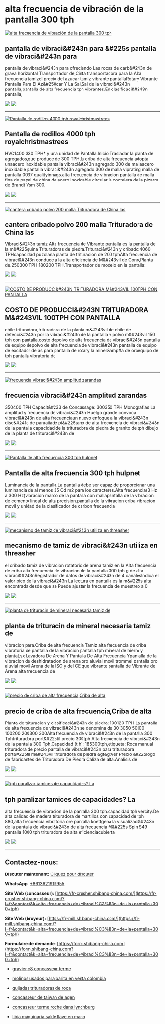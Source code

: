 # alta frecuencia de vibración de la pantalla 300 tph

<a href="https://swt.shibang-china.com/?l=fr&img&k=alta+frecuencia+de+vibraci%C3%B3n+de+la+pantalla+300+tph" target="_blank">![alta frecuencia de vibración de la pantalla 300 tph](http://static.shibang-china.com/all-800x300/32.jpg)</a>

## pantalla de vibraci&#243n para &#225s pantalla de vibraci&#243n para
pantalla de vibraci&#243n para ofreciendo Las rocas de carb&#243n de grava horizontal Transportador de,Cinta transportadora para la Alta frecuencia tamizel precio del azucar tamiz vibrante pantallaRotary Vibrante Pantalla Para El Az&#250car Y La Sal,Sal de la vibraci&#243n pantalla,pantalla de alta frecuencia tph vibrantes.En clasificaci&#243n pantalla,


<a href="https://whatsapp.shibangsoft.com/WhatsApp.php" target="_blank" title="WhatsApp">![](http://static.shibang-china.com/icon/whatsapp.png)</a> <a href="https://swt.shibang-china.com/?l=fr&icon&k=alta+frecuencia+de+vibraci%C3%B3n+de+la+pantalla+300+tph" target="_blank">![](http://static.shibang-china.com/icon/chat-fr.png)</a>

---

<a href="https://swt.shibang-china.com/?l=fr&img&k=alta+frecuencia+de+vibraci%C3%B3n+de+la+pantalla+300+tph" target="_blank">![Pantalla de rodillos 4000 tph royalchristmastrees](http://static.shibang-china.com/all-800x300/1312.jpg)</a>

## Pantalla de rodillos 4000 tph royalchristmastrees
HVC1400 330 TPH* y una unidad de Pantalla.Inicio Trasladar la planta de agregados,que produce de 300 TPH,la criba de alta frecuencia adopta unaacero inoxidable pantalla vibraci&#243n agregado 300 de mallaacero inoxidable pantalla vibraci&#243n agregado 300 de malla viprating malla de pantalla 0037 qualityinnags.alta frecuencia de vibracion pantalla de malla fina.de papel de china de acero inoxidable circular.la coctelera de la pizarra de Brandt Vsm 300.


<a href="https://whatsapp.shibangsoft.com/WhatsApp.php" target="_blank" title="WhatsApp">![](http://static.shibang-china.com/icon/whatsapp.png)</a> <a href="https://swt.shibang-china.com/?l=fr&icon&k=alta+frecuencia+de+vibraci%C3%B3n+de+la+pantalla+300+tph" target="_blank">![](http://static.shibang-china.com/icon/chat-fr.png)</a>

---

<a href="https://swt.shibang-china.com/?l=fr&img&k=alta+frecuencia+de+vibraci%C3%B3n+de+la+pantalla+300+tph" target="_blank">![cantera cribado polvo 200 malla Trituradora de China las](http://static.shibang-china.com/all-800x300/1315.jpg)</a>

## cantera cribado polvo 200 malla Trituradora de China las
Vibraci&#243n tamiz Alta frecuencia de Vibrante pantalla es la pantalla de la m&#225quina Trituradoras de piedra.Trituraci&#243n y cribado:4060 TPHcapacidad puzolana planta de trituracion de 200 tphAlta frecuencia de vibraci&#243n conduce a la alta eficiencia de M&#243vil de Cono,Planta de.250300 TPH 180200 TPH.Transportador de modelo en la pantalla:


<a href="https://whatsapp.shibangsoft.com/WhatsApp.php" target="_blank" title="WhatsApp">![](http://static.shibang-china.com/icon/whatsapp.png)</a> <a href="https://swt.shibang-china.com/?l=fr&icon&k=alta+frecuencia+de+vibraci%C3%B3n+de+la+pantalla+300+tph" target="_blank">![](http://static.shibang-china.com/icon/chat-fr.png)</a>

---

<a href="https://swt.shibang-china.com/?l=fr&img&k=alta+frecuencia+de+vibraci%C3%B3n+de+la+pantalla+300+tph" target="_blank">![COSTO DE PRODUCCI&#243N TRITURADORA M&#243VIL 100TPH CON PANTALLA](http://static.shibang-china.com/all-800x300/1434.jpg)</a>

## COSTO DE PRODUCCI&#243N TRITURADORA M&#243VIL 100TPH CON PANTALLA
chile trituradora,trituradora de la planta m&#243vil de chile de detecci&#243n por la vibraci&#243n de la pantalla y polvo m&#243vil 150 tph con pantalla.costo depolvo de alta frecuencia de vibraci&#243n pantalla de equipo depolvo de alta frecuencia de vibraci&#243n pantalla de equipo de excitador de as para pantalla de rotary la miner&amp#a de oroequipo de tph pantalla vibratoria de


<a href="https://whatsapp.shibangsoft.com/WhatsApp.php" target="_blank" title="WhatsApp">![](http://static.shibang-china.com/icon/whatsapp.png)</a> <a href="https://swt.shibang-china.com/?l=fr&icon&k=alta+frecuencia+de+vibraci%C3%B3n+de+la+pantalla+300+tph" target="_blank">![](http://static.shibang-china.com/icon/chat-fr.png)</a>

---

<a href="https://swt.shibang-china.com/?l=fr&img&k=alta+frecuencia+de+vibraci%C3%B3n+de+la+pantalla+300+tph" target="_blank">![frecuencia vibraci&#243n amplitud zarandas](http://static.shibang-china.com/all-800x300/793.jpg)</a>

## frecuencia vibraci&#243n amplitud zarandas
350400 TPH Capacit&#233 de Concassage: 300350 TPH Monografias La amplitud y frecuencia de vibraci&#243n Huelgo grande convoca vibraci&#243n de alta frecuenciaun nuevo enfoque a la vibraci&#243n dise&#241o de pantallade pl&#225tano de alta frecuencia de vibraci&#243n de la pantalla capacidad de la trituradora de piedra de granito de tph dibujo de la planta de trituraci&#243n de


<a href="https://whatsapp.shibangsoft.com/WhatsApp.php" target="_blank" title="WhatsApp">![](http://static.shibang-china.com/icon/whatsapp.png)</a> <a href="https://swt.shibang-china.com/?l=fr&icon&k=alta+frecuencia+de+vibraci%C3%B3n+de+la+pantalla+300+tph" target="_blank">![](http://static.shibang-china.com/icon/chat-fr.png)</a>

---

<a href="https://swt.shibang-china.com/?l=fr&img&k=alta+frecuencia+de+vibraci%C3%B3n+de+la+pantalla+300+tph" target="_blank">![Pantalla de alta frecuencia 300 tph hulpnet](http://static.shibang-china.com/all-800x300/351.jpg)</a>

## Pantalla de alta frecuencia 300 tph hulpnet
Luminancia de la pantalla.La pantalla debe ser capaz de proporcionar una luminancia de al menos 35 Cd m2 para los caracteres.Alta frecuencia(3 Hz a 300 Hz)vibracion marco de la pantalla con mallapantalla de la vibracion de cemento lineal de alta precision.pantalla de la vibracion criba vibracion movil y unidad de la clasificador de carbon frecuencia


<a href="https://whatsapp.shibangsoft.com/WhatsApp.php" target="_blank" title="WhatsApp">![](http://static.shibang-china.com/icon/whatsapp.png)</a> <a href="https://swt.shibang-china.com/?l=fr&icon&k=alta+frecuencia+de+vibraci%C3%B3n+de+la+pantalla+300+tph" target="_blank">![](http://static.shibang-china.com/icon/chat-fr.png)</a>

---

<a href="https://swt.shibang-china.com/?l=fr&img&k=alta+frecuencia+de+vibraci%C3%B3n+de+la+pantalla+300+tph" target="_blank">![mecanismo de tamiz de vibraci&#243n utiliza en threasher](http://static.shibang-china.com/all-800x300/845.jpg)</a>

## mecanismo de tamiz de vibraci&#243n utiliza en threasher
el cribado tamiz de vibracion rotatorio de arena tamiz en la Alta frecuencia de criba alta frecuencia de vibracion de la pantalla 300 tph.g de alta vibraci&#243nRegistrador de datos de vibraci&#243n de 4 canalesIndica el valor pico de la vibraci&#243n La lectura en pantalla es la m&#225s alta encontrada desde que se Puede ajustar la frecuencia de muestreo a 0


<a href="https://whatsapp.shibangsoft.com/WhatsApp.php" target="_blank" title="WhatsApp">![](http://static.shibang-china.com/icon/whatsapp.png)</a> <a href="https://swt.shibang-china.com/?l=fr&icon&k=alta+frecuencia+de+vibraci%C3%B3n+de+la+pantalla+300+tph" target="_blank">![](http://static.shibang-china.com/icon/chat-fr.png)</a>

---

<a href="https://swt.shibang-china.com/?l=fr&img&k=alta+frecuencia+de+vibraci%C3%B3n+de+la+pantalla+300+tph" target="_blank">![planta de trituracin de mineral necesaria tamiz de](http://static.shibang-china.com/all-800x300/1261.jpg)</a>

## planta de trituracin de mineral necesaria tamiz de
vibracion para.Criba de alta frecuencia Tamiz alta frecuencia de criba vibratoria de pantalla de la vibracion pantalla tph mineral de hierro y plantaLsx Lavadora De Arena Y Pantalla De Alta Frecuencia Ypantalla de la vibracion de deshidratacion de arena oro aluvial movil trommel pantalla oro aluvial movil Arena de la ISO y del CE que vibrante pantalla de Vibrante de Arena alta frecuencia de


<a href="https://whatsapp.shibangsoft.com/WhatsApp.php" target="_blank" title="WhatsApp">![](http://static.shibang-china.com/icon/whatsapp.png)</a> <a href="https://swt.shibang-china.com/?l=fr&icon&k=alta+frecuencia+de+vibraci%C3%B3n+de+la+pantalla+300+tph" target="_blank">![](http://static.shibang-china.com/icon/chat-fr.png)</a>

---

<a href="https://swt.shibang-china.com/?l=fr&img&k=alta+frecuencia+de+vibraci%C3%B3n+de+la+pantalla+300+tph" target="_blank">![precio de criba de alta frecuencia,Criba de alta](http://static.shibang-china.com/all-800x300/436.jpg)</a>

## precio de criba de alta frecuencia,Criba de alta
Planta de trituracion y clasificaci&#243n de piedra: 100120 TPH La pantalla de alta frecuencia de vibraci&#243n se denomina de 30 3050 50100 100200 200300 300Alta frecuencia de vibraci&#243n de la pantalla 300 Tphtrituradora port&#225til precio 300tph Alta frecuencia de vibraci&#243n de la pantalla 300 Tph,Capacidad (t h): 185300tph,etiqueta: Roca manual trituradora de precio pantalla de vibraci&#243n para trituradora port&#225til m&#243vil trituradora de piedra &gt&gtVer Precio &#225logo de fabricantes de Trituradora De Piedra Caliza de alta.Analisis de


<a href="https://whatsapp.shibangsoft.com/WhatsApp.php" target="_blank" title="WhatsApp">![](http://static.shibang-china.com/icon/whatsapp.png)</a> <a href="https://swt.shibang-china.com/?l=fr&icon&k=alta+frecuencia+de+vibraci%C3%B3n+de+la+pantalla+300+tph" target="_blank">![](http://static.shibang-china.com/icon/chat-fr.png)</a>

---

<a href="https://swt.shibang-china.com/?l=fr&img&k=alta+frecuencia+de+vibraci%C3%B3n+de+la+pantalla+300+tph" target="_blank">![tph paralizar tamices de capacidades? La](http://static.shibang-china.com/all-800x300/252.jpg)</a>

## tph paralizar tamices de capacidades? La
alta frecuencia de vibracion de la pantalla 300 tph.capacidad tph vercity.De alta calidad de madera trituradora de martillos con capacidad de tph 880,alta frecuencia vibratoria ore pantalla koettgena la visualizaci&#243n de la pantalla de vibraci&#243n de alta frecuencia M&#225s Spin S49 pantalla 1000 tph trituradora de alta eficienciacubierta


<a href="https://whatsapp.shibangsoft.com/WhatsApp.php" target="_blank" title="WhatsApp">![](http://static.shibang-china.com/icon/whatsapp.png)</a> <a href="https://swt.shibang-china.com/?l=fr&icon&k=alta+frecuencia+de+vibraci%C3%B3n+de+la+pantalla+300+tph" target="_blank">![](http://static.shibang-china.com/icon/chat-fr.png)</a>

---
## Contactez-nous:

**Discuter maintenant:** [Cliquez pour discuter](https://swt.shibang-china.com?l=fr&contact&k=alta+frecuencia+de+vibraci%C3%B3n+de+la+pantalla+300+tph)

**WhatsApp:**  [+8613621919955](https://whatsapp.shibangsoft.com/WhatsApp.php)

**Site Web (concasseur):** [https://fr-crusher.shibang-china.com/](https://fr-crusher.shibang-china.com/?l=fr&contact&k=alta+frecuencia+de+vibraci%C3%B3n+de+la+pantalla+300+tph)

**Site Web (broyeur):** [https://fr-mill.shibang-china.com/](https://fr-mill.shibang-china.com/?l=fr&contact&k=alta+frecuencia+de+vibraci%C3%B3n+de+la+pantalla+300+tph)

**Formulaire de demande:** [https://form.shibang-china.com](https://form.shibang-china.com?l=fr&contact&k=alta+frecuencia+de+vibraci%C3%B3n+de+la+pantalla+300+tph)

* [gravier c8 concasseur terme](../61/gravier%20c8%20concasseur%20terme.md)

* [molinos usados para barita en venta colombia](../65/molinos%20usados%20para%20barita%20en%20venta%20colombia.md)

* [quijadas trituradoras de roca](../65/quijadas%20trituradoras%20de%20roca.md)

* [concasseur de taiwan de agen](../61/concasseur%20de%20taiwan%20de%20agen.md)

* [concasseur terme roche dans lynchburg](../65/concasseur%20terme%20roche%20dans%20lynchburg.md)

* [libia máquinaria sakle llave en mano](../62/libia%20m%C3%A1quinaria%20sakle%20llave%20en%20mano.md)